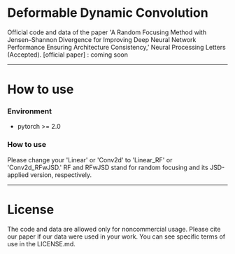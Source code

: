# Deformable Dynamic Convolution

Official code and data of the paper 'A Random Focusing Method with Jensen–Shannon Divergence for Improving Deep Neural Network Performance Ensuring Architecture Consistency,' Neural Processing Letters (Accepted). 
[official paper] : coming soon

---
# How to use
### Environment
* pytorch >= 2.0

  
### How to use
Please change your 'Linear' or 'Conv2d' to 'Linear_RF' or 'Conv2d_RFwJSD.'
RF and RFwJSD stand for random focusing and its JSD-applied version, respectively.

---
# License
The code and data are allowed only for noncommercial usage. Please cite our paper if our data were used in your work.
You can see specific terms of use in the LICENSE.md.
